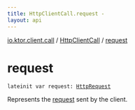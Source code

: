 ```yaml
---
title: HttpClientCall.request - 
layout: api
---
```


<div class='api-docs-breadcrumbs'><a href="../index.html">io.ktor.client.call</a> / <a href="index.html">HttpClientCall</a> / <a href="./request.html">request</a></div>

# request

<div class="signature"><code><span class="keyword">lateinit</span> <span class="keyword">var </span><span class="identifier">request</span><span class="symbol">: </span><a href="../../io.ktor.client.request/-http-request/index.html"><span class="identifier">HttpRequest</span></a></code></div>

Represents the <a href="../../io.ktor.client.request/request.html">request</a> sent by the client.

